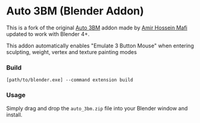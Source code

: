 # Auto 3BM (Blender Addon)

This is a fork of the original [Auto 3BM](https://github.com/Amir77Mafi/auto_3bm) addon made by [Amir Hossein Mafi](https://github.com/Amir77Mafi) updated to work with Blender 4+.

This addon automatically enables "Emulate 3 Button Mouse" when entering sculpting, weight, vertex and texture painting modes

### Build

```
[path/to/blender.exe] --command extension build
```

### Usage 

Simply drag and drop the `auto_3bm.zip` file into your Blender window and install.